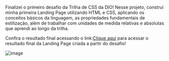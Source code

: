 Finalizei o primeiro desafio da Trilha de CSS da DIO! Nesse projeto, construí minha primeira Landing Page utilizando HTML e CSS, aplicando os conceitos básicos da linguagem, as propriedades fundamentais de estilização, além de trabalhar com unidades de medida relativas e absolutas que aprendi ao longo da trilha.

Confira o resultado final acessando o link:[Clique aqui](https://lucas-0liveira.github.io/Landing-Page-DIO/) para acessar o resultado final da Landing Page criada a partir do desafio!

![image](https://user-images.githubusercontent.com/55519539/183538055-6cce606c-7d1d-4d15-a4be-ffeb5b37c956.png)
